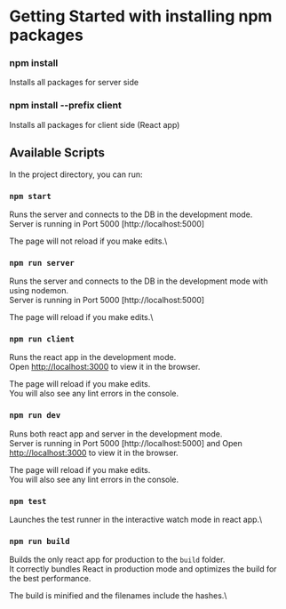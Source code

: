 # Getting Started with installing npm packages

### npm install

Installs all packages for server side

### npm install --prefix client

Installs all packages for client side (React app)

## Available Scripts

In the project directory, you can run:

### `npm start`

Runs the server and connects to the DB in the development mode.\
Server is running in Port 5000 [http://localhost:5000]

The page will not reload if you make edits.\

### `npm run server`

Runs the server and connects to the DB in the development mode with using nodemon.\
Server is running in Port 5000 [http://localhost:5000]

The page will reload if you make edits.\

### `npm run client`

Runs the react app in the development mode.\
Open [http://localhost:3000](http://localhost:3000) to view it in the browser.

The page will reload if you make edits.\
You will also see any lint errors in the console.

### `npm run dev`

Runs both react app and server in the development mode.\
Server is running in Port 5000 [http://localhost:5000] and Open [http://localhost:3000](http://localhost:3000) to view it in the browser.

The page will reload if you make edits.\
You will also see any lint errors in the console.

### `npm test`

Launches the test runner in the interactive watch mode in react app.\

### `npm run build`

Builds the only react app for production to the `build` folder.\
It correctly bundles React in production mode and optimizes the build for the best performance.

The build is minified and the filenames include the hashes.\
